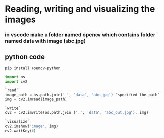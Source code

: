 # Reading, writing and visualizing the images

### in vscode make a folder named opencv which contains folder named data with image (abc.jpg)

## python code
`pip install opencv-python`

```python
import os
import cv2

`read`
image_path = os.path.join('.', 'data', 'abc.jpg') `specified the path`
img = cv2.imread(image_path)

`write`
cv2 = cv2.imwrite(os.path.join ('.', 'data', 'abc_out.jpg'), img)

`visualize`
cv2.imshow('image', img)
cv2.waitKey(0)

